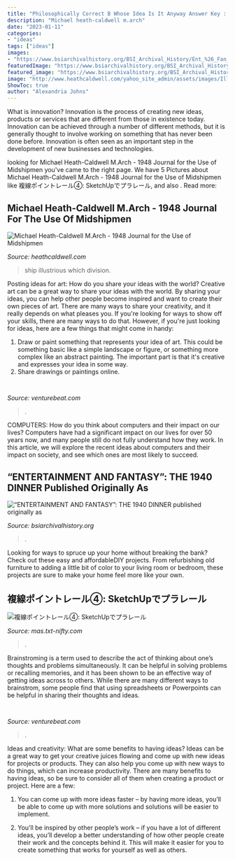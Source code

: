 ```yaml
---
title: "Philosophically Correct B Whose Idea Is It Anyway Answer Key : Ship Illustrious Which Division"
description: "Michael heath-caldwell m.arch"
date: "2023-01-11"
categories:
- "ideas"
tags: ["ideas"]
images:
- "https://www.bsiarchivalhistory.org/BSI_Archival_History/Ent_%26_Fan_files/droppedImage_2.jpg"
featuredImage: "https://www.bsiarchivalhistory.org/BSI_Archival_History/Ent_%26_Fan_files/droppedImage_2.jpg"
featured_image: "https://www.bsiarchivalhistory.org/BSI_Archival_History/Ent_%26_Fan_files/droppedImage_2.jpg"
image: "http://www.heathcaldwell.com/yahoo_site_admin/assets/images/Illustrious_2.10733035_std.jpg"
ShowToc: true
author: "Alexandria Johns"
---
```



What is innovation?
Innovation is the process of creating new ideas, products or services that are different from those in existence today. Innovation can be achieved through a number of different methods, but it is generally thought to involve working on something that has never been done before. Innovation is often seen as an important step in the development of new businesses and technologies.

	

		
looking for Michael Heath-Caldwell M.Arch - 1948 Journal for the Use of Midshipmen you've came to the right page. We have 5 Pictures about Michael Heath-Caldwell M.Arch - 1948 Journal for the Use of Midshipmen like 複線ポイントレール④: SketchUpでプラレール,  and also . Read more:
		
    
## Michael Heath-Caldwell M.Arch - 1948 Journal For The Use Of Midshipmen

<img loading=lazy src="http://www.heathcaldwell.com/yahoo_site_admin/assets/images/Illustrious_2.10733035_std.jpg" onerror="this.onerror=null;this.src='https://tse3.mm.bing.net/th?id=OIP.yNc5fksmqNXiJ15xygsyuQHaFC&amp;pid=15.1';" alt="Michael Heath-Caldwell M.Arch - 1948 Journal for the Use of Midshipmen">

_Source: heathcaldwell.com_

>ship illustrious which division. 

	

Posting ideas for art: How do you share your ideas with the world?
Creative art can be a great way to share your ideas with the world. By sharing your ideas, you can help other people become inspired and want to create their own pieces of art. There are many ways to share your creativity, and it really depends on what pleases you. If you're looking for ways to show off your skills, there are many ways to do that. However, if you're just looking for ideas, here are a few things that might come in handy: 
1) Draw or paint something that represents your idea of art. This could be something basic like a simple landscape or figure, or something more complex like an abstract painting. The important part is that it's creative and expresses your idea in some way. 
2) Share drawings or paintings online.

    
## 

<img loading=lazy src="https://venturebeat.com/wp-content/uploads/2019/05/74266d24fd9585a279168998fe610f2c.png" onerror="this.onerror=null;this.src='https://tse3.mm.bing.net/th?id=OIP.Hz96xvMvwJ2lxUw8diuNLgAAAA&amp;pid=15.1';" alt="">

_Source: venturebeat.com_

>. 

	

COMPUTERS: How do you think about computers and their impact on our lives?
Computers have had a significant impact on our lives for over 50 years now, and many people still do not fully understand how they work. In this article, we will explore the recent ideas about computers and their impact on society, and see which ones are most likely to succeed.

    
## “ENTERTAINMENT AND FANTASY”: THE 1940 DINNER Published Originally As

<img loading=lazy src="https://www.bsiarchivalhistory.org/BSI_Archival_History/Ent_%26_Fan_files/droppedImage_2.jpg" onerror="this.onerror=null;this.src='https://tse1.mm.bing.net/th?id=OIP.Aexh_TTZNfXi4ELONMGX9wHaE3&amp;pid=15.1';" alt="“ENTERTAINMENT AND FANTASY”: THE 1940 DINNER published originally as">

_Source: bsiarchivalhistory.org_

>. 

	

Looking for ways to spruce up your home without breaking the bank? Check out these easy and affordableDIY projects. From refurbishing old furniture to adding a little bit of color to your living room or bedroom, these projects are sure to make your home feel more like your own.

    
## 複線ポイントレール④: SketchUpでプラレール

<img loading=lazy src="http://mas.txt-nifty.com/3d/images/2009/09/13/2009091313.jpg" onerror="this.onerror=null;this.src='https://tse2.mm.bing.net/th?id=OIP.AjcUavp_JJV0iMEnPqbOAAHaEK&amp;pid=15.1';" alt="複線ポイントレール④: SketchUpでプラレール">

_Source: mas.txt-nifty.com_

>. 

	

Brainstroming is a term used to describe the act of thinking about one’s thoughts and problems simultaneously. It can be helpful in solving problems or recalling memories, and it has been shown to be an effective way of getting ideas across to others. While there are many different ways to brainstrom, some people find that using spreadsheets or Powerpoints can be helpful in sharing their thoughts and ideas.

    
## 

<img loading=lazy src="https://venturebeat.com/wp-content/uploads/2019/06/shopify-fullfilment-network.png" onerror="this.onerror=null;this.src='https://tse1.mm.bing.net/th?id=OIP.fmKUGeCjVcXOPqKzqQ_hWQHaDM&amp;pid=15.1';" alt="">

_Source: venturebeat.com_

>. 

	

Ideas and creativity: What are some benefits to having ideas?
Ideas can be a great way to get your creative juices flowing and come up with new ideas for projects or products. They can also help you come up with new ways to do things, which can increase productivity. There are many benefits to having ideas, so be sure to consider all of them when creating a product or project. Here are a few: 
1. You can come up with more ideas faster – by having more ideas, you’ll be able to come up with more solutions and solutions will be easier to implement.

2. You’ll be inspired by other people’s work – if you have a lot of different ideas, you’ll develop a better understanding of how other people create their work and the concepts behind it. This will make it easier for you to create something that works for yourself as well as others.

